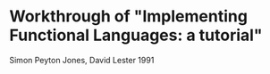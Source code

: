 Workthrough of "Implementing Functional Languages: a tutorial"
=

Simon Peyton Jones, David Lester 1991
